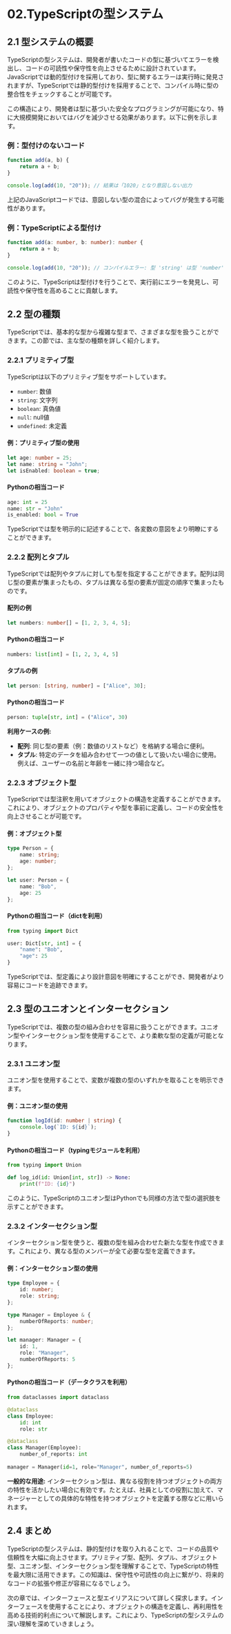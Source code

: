 # 02.TypeScriptの型システム


## 2.1 型システムの概要

TypeScriptの型システムは、開発者が書いたコードの型に基づいてエラーを検出し、コードの可読性や保守性を向上させるために設計されています。JavaScriptでは動的型付けを採用しており、型に関するエラーは実行時に発見されますが、TypeScriptでは静的型付けを採用することで、コンパイル時に型の整合性をチェックすることが可能です。

この構造により、開発者は型に基づいた安全なプログラミングが可能になり、特に大規模開発においてはバグを減少させる効果があります。以下に例を示します。

### 例：型付けのないコード

```javascript
function add(a, b) {
    return a + b;
}

console.log(add(10, "20")); // 結果は「1020」となり意図しない出力
```

上記のJavaScriptコードでは、意図しない型の混合によってバグが発生する可能性があります。

### 例：TypeScriptによる型付け

```typescript
function add(a: number, b: number): number {
    return a + b;
}

console.log(add(10, "20")); // コンパイルエラー: 型 'string' は型 'number' に割り当てることができません
```

このように、TypeScriptは型付けを行うことで、実行前にエラーを発見し、可読性や保守性を高めることに貢献します。

## 2.2 型の種類

TypeScriptでは、基本的な型から複雑な型まで、さまざまな型を扱うことができます。この節では、主な型の種類を詳しく紹介します。

### 2.2.1 プリミティブ型

TypeScriptは以下のプリミティブ型をサポートしています。

- `number`: 数値
- `string`: 文字列
- `boolean`: 真偽値
- `null`: null値
- `undefined`: 未定義

#### 例：プリミティブ型の使用

```typescript
let age: number = 25;
let name: string = "John";
let isEnabled: boolean = true;
```

#### Pythonの相当コード

```python
age: int = 25
name: str = "John"
is_enabled: bool = True
```

TypeScriptでは型を明示的に記述することで、各変数の意図をより明瞭にすることができます。

### 2.2.2 配列とタプル

TypeScriptでは配列やタプルに対しても型を指定することができます。配列は同じ型の要素が集まったもの、タプルは異なる型の要素が固定の順序で集まったものです。

#### 配列の例

```typescript
let numbers: number[] = [1, 2, 3, 4, 5];
```

#### Pythonの相当コード

```python
numbers: list[int] = [1, 2, 3, 4, 5]
```

#### タプルの例

```typescript
let person: [string, number] = ["Alice", 30];
```

#### Pythonの相当コード

```python
person: tuple[str, int] = ("Alice", 30)
```

**利用ケースの例:**

- **配列**: 同じ型の要素（例：数値のリストなど）を格納する場合に便利。
- **タプル**: 特定のデータを組み合わせて一つの値として扱いたい場合に使用。例えば、ユーザーの名前と年齢を一緒に持つ場合など。

### 2.2.3 オブジェクト型

TypeScriptでは型注釈を用いてオブジェクトの構造を定義することができます。これにより、オブジェクトのプロパティや型を事前に定義し、コードの安全性を向上させることが可能です。

#### 例：オブジェクト型

```typescript
type Person = {
    name: string;
    age: number;
};

let user: Person = {
    name: "Bob",
    age: 25
};
```

#### Pythonの相当コード（dictを利用）

```python
from typing import Dict

user: Dict[str, int] = {
    "name": "Bob",
    "age": 25
}
```

TypeScriptでは、型定義により設計意図を明確にすることができ、開発者がより容易にコードを追跡できます。

## 2.3 型のユニオンとインターセクション

TypeScriptでは、複数の型の組み合わせを容易に扱うことができます。ユニオン型やインターセクション型を使用することで、より柔軟な型の定義が可能となります。

### 2.3.1 ユニオン型

ユニオン型を使用することで、変数が複数の型のいずれかを取ることを明示できます。

#### 例：ユニオン型の使用

```typescript
function logId(id: number | string) {
    console.log(`ID: ${id}`);
}
```

#### Pythonの相当コード（typingモジュールを利用）

```python
from typing import Union

def log_id(id: Union[int, str]) -> None:
    print(f"ID: {id}")
```

このように、TypeScriptのユニオン型はPythonでも同様の方法で型の選択肢を示すことができます。

### 2.3.2 インターセクション型

インターセクション型を使うと、複数の型を組み合わせた新たな型を作成できます。これにより、異なる型のメンバーが全て必要な型を定義できます。

#### 例：インターセクション型の使用

```typescript
type Employee = {
    id: number;
    role: string;
};

type Manager = Employee & {
    numberOfReports: number;
};

let manager: Manager = {
    id: 1,
    role: "Manager",
    numberOfReports: 5
};
```

#### Pythonの相当コード（データクラスを利用）

```python
from dataclasses import dataclass

@dataclass
class Employee:
    id: int
    role: str

@dataclass
class Manager(Employee):
    number_of_reports: int
    
manager = Manager(id=1, role="Manager", number_of_reports=5)
```

**一般的な用途:**
インターセクション型は、異なる役割を持つオブジェクトの両方の特性を活かしたい場合に有効です。たとえば、社員としての役割に加えて、マネージャーとしての具体的な特性を持つオブジェクトを定義する際などに用いられます。

## 2.4 まとめ

TypeScriptの型システムは、静的型付けを取り入れることで、コードの品質や信頼性を大幅に向上させます。プリミティブ型、配列、タプル、オブジェクト型、ユニオン型、インターセクション型を理解することで、TypeScriptの特性を最大限に活用できます。この知識は、保守性や可読性の向上に繋がり、将来的なコードの拡張や修正が容易になるでしょう。

次の章では、インターフェースと型エイリアスについて詳しく探求します。インターフェースを使用することにより、オブジェクトの構造を定義し、再利用性を高める技術的利点について解説します。これにより、TypeScriptの型システムの深い理解を深めていきましょう。

